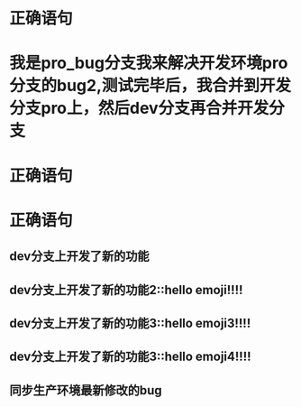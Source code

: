 # 正确语句
# 我是pro_bug分支我来解决开发环境pro分支的bug2,测试完毕后，我合并到开发分支pro上，然后dev分支再合并开发分支
# 正确语句
# 正确语句


## dev分支上开发了新的功能

## dev分支上开发了新的功能2::hello emoji!!!!

## dev分支上开发了新的功能3::hello emoji3!!!!

## dev分支上开发了新的功能3::hello emoji4!!!!

## 同步生产环境最新修改的bug

